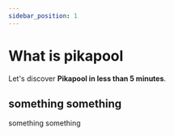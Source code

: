 ```yaml
---
sidebar_position: 1
---
```


# What is pikapool

Let's discover **Pikapool in less than 5 minutes**.

## something something

something something